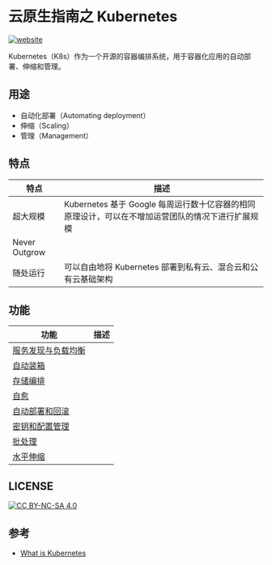 # 云原生指南之 Kubernetes

[![website][website-image]](https://weplay.me/)

[website-image]: https://img.shields.io/website-up-down-green-red/https/weplay.me.svg

Kubernetes（K8s）作为一个开源的容器编排系统，用于容器化应用的自动部署、伸缩和管理。

## 用途

* 自动化部署（Automating deployment）
* 伸缩（Scaling）
* 管理（Management）

## 特点

| 特点          | 描述                                                                                              |
| ------------- | ------------------------------------------------------------------------------------------------- |
| 超大规模      | Kubernetes 基于 Google 每周运行数十亿容器的相同原理设计，可以在不增加运营团队的情况下进行扩展规模 |
| Never Outgrow |                                                                                                   |
| 随处运行      | 可以自由地将 Kubernetes 部署到私有云、混合云和公有云基础架构                                      |

## 功能

| 功能                   | 描述 |
| ---------------------- | ---- |
| [服务发现与负载均衡]() |      |
| [自动装箱]()           |      |
| [存储编排]()           |      |
| [自愈]()               |      |
| [自动部署和回滚]()     |      |
| [密钥和配置管理]()     |      |
| [批处理]()             |      |
| [水平伸缩]()           |      |

## LICENSE

[![CC BY-NC-SA 4.0](https://licensebuttons.net/l/by-nc-sa/4.0/88x31.png)](LICENSE)

## 参考

* [What is Kubernetes](https://kubernetes.io/docs/concepts/overview/what-is-kubernetes/)
